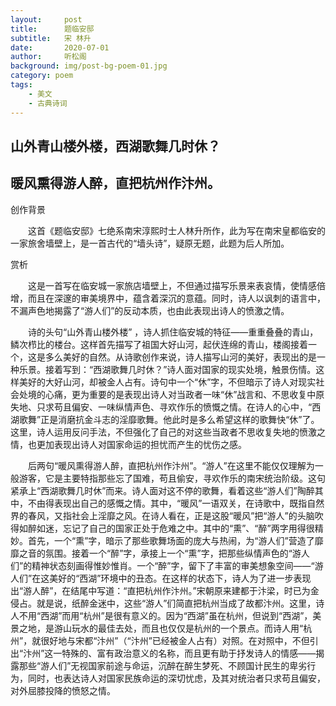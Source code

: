 ```yaml
---
layout:     post
title:      题临安邸
subtitle:   宋 林升
date:       2020-07-01
author:     听松阁
background: img/post-bg-poem-01.jpg
category: poem
tags:
    - 美文
    - 古典诗词
---
```


## 山外青山楼外楼，西湖歌舞几时休？

## 暖风熏得游人醉，直把杭州作汴州。





创作背景



　　这首《题临安邸》七绝系南宋淳熙时士人林升所作，此为写在南宋皇都临安的一家旅舍墙壁上，是一首古代的“墙头诗”，疑原无题，此题为后人所加。





赏析



　　这是一首写在临安城一家旅店墙壁上，不但通过描写乐景来表哀情，使情感倍增，而且在深邃的审美境界中，蕴含着深沉的意蕴。同时，诗人以讽刺的语言中，不漏声色地揭露了“游人们”的反动本质，也由此表现出诗人的愤激之情。



　　诗的头句“山外青山楼外楼” ，诗人抓住临安城的特征——重重叠叠的青山，鳞次栉比的楼台。这样首先描写了祖国大好山河，起伏连绵的青山，楼阁接着一个，这是多么美好的自然。从诗歌创作来说，诗人描写山河的美好，表现出的是一种乐景。接着写到：“西湖歌舞几时休？”诗人面对国家的现实处境，触景伤情。这样美好的大好山河，却被金人占有。诗句中一个“休”字，不但暗示了诗人对现实社会处境的心痛，更为重要的是表现出诗人对当政者一味“休”战言和、不思收复中原失地、只求苟且偏安、一味纵情声色、寻欢作乐的愤慨之情。在诗人的心中，“西湖歌舞”正是消磨抗金斗志的淫靡歌舞。他此时是多么希望这样的歌舞快“休”了。这里，诗人运用反问手法，不但强化了自己的对这些当政者不思收复失地的愤激之情，也更加表现出诗人对国家命运的担忧而产生的忧伤之感。



　　后两句“暖风熏得游人醉，直把杭州作汴州”。“游人”在这里不能仅仅理解为一般游客，它是主要特指那些忘了国难，苟且偷安，寻欢作乐的南宋统治阶级。这句紧承上“西湖歌舞几时休”而来。诗人面对这不停的歌舞，看着这些“游人们”陶醉其中，不由得表现出自己的感慨之情。其中，“暖风”一语双关，在诗歌中，既指自然界的春风，又指社会上淫靡之风。在诗人看在，正是这股“暖风”把“游人”的头脑吹得如醉如迷，忘记了自己的国家正处于危难之中。其中的“熏”、“醉”两字用得很精妙。首先，一个“熏”字，暗示了那些歌舞场面的庞大与热闹，为“游人们”营造了靡靡之音的氛围。接着一个“醉”字，承接上一个“熏”字，把那些纵情声色的“游人们”的精神状态刻画得惟妙惟肖。一个“醉”字，留下了丰富的审美想象空间——“游人们”在这美好的“西湖”环境中的丑态。在这样的状态下，诗人为了进一步表现出“游人醉”，在结尾中写道：“直把杭州作汴州。”宋朝原来建都于汴梁，时已为金侵占。就是说，纸醉金迷中，这些“游人”们简直把杭州当成了故都汴州。这里，诗人不用“西湖”而用“杭州”是很有意义的。因为“西湖”虽在杭州，但说到“西湖”，美景之地，是游山玩水的最佳去处，而且也仅仅是杭州的一个景点。而诗人用“杭州”，就很好地与宋都“汴州”（“汴州”已经被金人占有）对照。在对照中，不但引出“汴州”这一特殊的、富有政治意义的名称，而且更有助于抒发诗人的情感——揭露那些“游人们”无视国家前途与命运，沉醉在醉生梦死、不顾国计民生的卑劣行为，同时，也表达诗人对国家民族命运的深切忧虑，及其对统治者只求苟且偏安，对外屈膝投降的愤怒之情。
